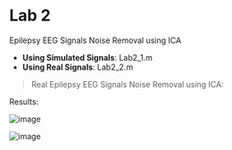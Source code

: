 # Lab 2

Epilepsy EEG Signals Noise Removal using ICA

*   **Using Simulated Signals**: Lab2_1.m
*   **Using Real Signals**: Lab2_2.m


> Real Epilepsy EEG Signals Noise Removal using ICA:

Results:

![image](https://user-images.githubusercontent.com/94138466/152849757-46c617ea-f645-4a2f-a9e3-0c5d0d1d660d.png)

![image](https://user-images.githubusercontent.com/94138466/152849736-29d04505-ea9f-4fe7-a333-094ef5f1fc3f.png)
